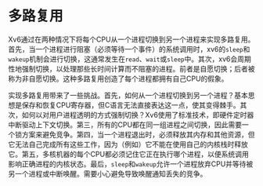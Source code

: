 # 多路复用

Xv6通过在两种情况下将每个CPU从一个进程切换到另一个进程来实现多路复用。首先，当一个进程进行阻塞（必须等待一个事件）的系统调用时，xv6的`sleep`和`wakeup`机制会进行切换，这通常发生在`read`、`wait`或`sleep`中。其次，xv6会周期性地强制切换，以处理那些长时间计算而不阻塞的进程。前者是自愿切换；后者被称为非自愿切换。这种多路复用创造了每个进程都拥有自己CPU的假象。

实现多路复用带来了一些挑战。首先，如何从一个进程切换到另一个进程？基本思想是保存和恢复CPU寄存器，但C语言无法直接表达这一点，使其变得棘手。其次，如何以对用户进程透明的方式强制切换？Xv6使用了标准技术，即硬件定时器中断驱动上下文切换。第三，所有的CPU都在同一组进程之间切换，因此需要一个锁方案来避免竞争。第四，当一个进程退出时，必须释放其内存和其他资源，但它无法自己完成所有这些工作，因为（例如）它不能在使用自己的内核栈时释放它。第五，多核机器的每个CPU都必须记住它正在执行哪个进程，以便系统调用影响正确进程的内核状态。最后，`sleep`和`wakeup`允许一个进程放弃CPU并等待被另一个进程或中断唤醒。需要小心避免导致唤醒通知丢失的竞争。